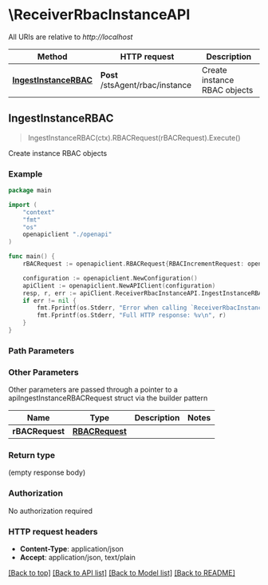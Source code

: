 # \ReceiverRbacInstanceAPI

All URIs are relative to *http://localhost*

Method | HTTP request | Description
------------- | ------------- | -------------
[**IngestInstanceRBAC**](ReceiverRbacInstanceAPI.md#IngestInstanceRBAC) | **Post** /stsAgent/rbac/instance | Create instance RBAC objects



## IngestInstanceRBAC

> IngestInstanceRBAC(ctx).RBACRequest(rBACRequest).Execute()

Create instance RBAC objects



### Example

```go
package main

import (
    "context"
    "fmt"
    "os"
    openapiclient "./openapi"
)

func main() {
    rBACRequest := openapiclient.RBACRequest{RBACIncrementRequest: openapiclient.NewRBACIncrementRequest("Type_example", int64(123), "Cluster_example", []openapiclient.RbacDataChanges{openapiclient.RbacDataChanges{CreateRbacData: openapiclient.NewCreateRbacData("Type_example", openapiclient.RbacData{ClusterRole: openapiclient.NewClusterRole("Kind_example", *openapiclient.NewObjectMeta("Uid_example", "Name_example"))})}})} // RBACRequest | 

    configuration := openapiclient.NewConfiguration()
    apiClient := openapiclient.NewAPIClient(configuration)
    resp, r, err := apiClient.ReceiverRbacInstanceAPI.IngestInstanceRBAC(context.Background()).RBACRequest(rBACRequest).Execute()
    if err != nil {
        fmt.Fprintf(os.Stderr, "Error when calling `ReceiverRbacInstanceAPI.IngestInstanceRBAC``: %v\n", err)
        fmt.Fprintf(os.Stderr, "Full HTTP response: %v\n", r)
    }
}
```

### Path Parameters



### Other Parameters

Other parameters are passed through a pointer to a apiIngestInstanceRBACRequest struct via the builder pattern


Name | Type | Description  | Notes
------------- | ------------- | ------------- | -------------
 **rBACRequest** | [**RBACRequest**](RBACRequest.md) |  | 

### Return type

 (empty response body)

### Authorization

No authorization required

### HTTP request headers

- **Content-Type**: application/json
- **Accept**: application/json, text/plain

[[Back to top]](#) [[Back to API list]](../README.md#documentation-for-api-endpoints)
[[Back to Model list]](../README.md#documentation-for-models)
[[Back to README]](../README.md)

